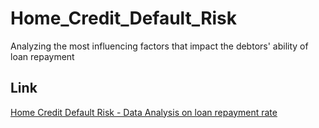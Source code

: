 # Home_Credit_Default_Risk
Analyzing the most influencing factors that impact the debtors' ability of loan repayment

## Link
[Home Credit Default Risk - Data Analysis on loan repayment rate](https://nbviewer.jupyter.org/gist/nyeongna/6e8c7c017a7d562a03061da99c67a833)
